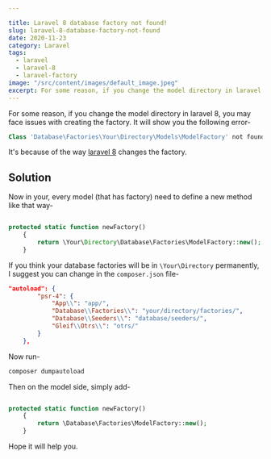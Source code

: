 ```yaml
---

title: Laravel 8 database factory not found!
slug: laravel-8-database-factory-not-found
date: 2020-11-23
category: Laravel
tags:
  - laravel
  - laravel-8
  - laravel-factory
image: "/src/content/images/default_image.jpeg"
excerpt: For some reason, if you change the model directory in laravel 8, you may face issues with creating the factory. It will show you the following error-
---
```


For some reason, if you change the model directory in laravel 8, you may face issues with creating the factory. It will show you the following error-

```php
Class 'Database\Factories\Your\Directory\Models\ModelFactory' not found
```

It's because of the way [laravel 8](https://github.com/nWidart/laravel-modules/issues/1094) changes the factory.

## Solution

Now in your, every model (that has factory) need to define a new method like that way-

```php

protected static function newFactory()
    {
        return \Your\Directory\Database\Factories\ModelFactory::new();
    }
```

If you think your database factories will be in `\Your\Directory` permanently, I suggest you can change in the `composer.json` file-

```json
"autoload": {
        "psr-4": {
            "App\\": "app/",
            "Database\\Factories\\": "your/directory/factories/",
            "Database\\Seeders\\": "database/seeders/",
            "Gleif\\Otrs\\": "otrs/"
        }
    },
```
Now run-

```sh
composer dumpautoload
```

Then on the model side, simply add-
```php

protected static function newFactory()
    {
        return \Database\Factories\ModelFactory::new();
    }
```

Hope it will help you.